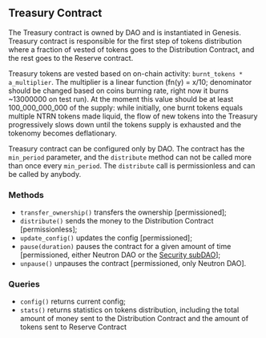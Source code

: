 ## Treasury Contract

The Treasury contract is owned by DAO and is instantiated in Genesis. Treasury contract is responsible for the first step of tokens distribution where a fraction of vested of tokens goes to the Distribution Contract, and the rest goes to the Reserve contract.

Treasury tokens are vested based on on-chain activity: `burnt_tokens * a_multiplier`. The multiplier is a linear function (fn(y) = x/10; denominator should be changed based on coins burning rate, right now it burns ~13000000 on test run). At the moment this value should be at least 100_000_000_000 of the supply: while initially, one burnt tokens equals multiple NTRN tokens made liquid, the flow of new tokens into the Treasury progressively slows down until the tokens supply is exhausted and the tokenomy becomes deflationary.

Treasury contract can be configured only by DAO. The contract has the `min_period` parameter, and the `distribute` method can not be called more than once every `min_period`. The `distribute` call is permissionless and can be called by anybody.

### Methods

- `transfer_ownership()` transfers the ownership [permissioned];
- `distribute()` sends the money to the Distribution Contract [permissionless];
- `update_config()` updates the config [permissioned];
- `pause(duration)` pauses the contract for a given amount of time [permissioned, either Neutron DAO or the [Security subDAO](https://www.notion.so/Governance-Technical-Design-3ae3d16779ec4fe8b37df83ef2f052bc)];
- `unpause()` unpauses the contract [permissioned, only Neutron DAO].

### Queries

- `config()` returns current config;
- `stats()` returns statistics on tokens distribution, including the total amount of money sent to the Distribution Contract and the amount of tokens sent to Reserve Contract
